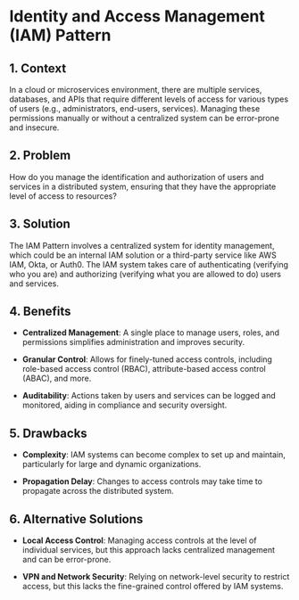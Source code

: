 # Identity and Access Management (IAM) Pattern


## 1. Context

In a cloud or microservices environment, there are multiple services, databases, and APIs that require different levels of access for various types of users (e.g., administrators, end-users, services). Managing these permissions manually or without a centralized system can be error-prone and insecure.


## 2. Problem

How do you manage the identification and authorization of users and services in a distributed system, ensuring that they have the appropriate level of access to resources?


## 3. Solution

The IAM Pattern involves a centralized system for identity management, which could be an internal IAM solution or a third-party service like AWS IAM, Okta, or Auth0. The IAM system takes care of authenticating (verifying who you are) and authorizing (verifying what you are allowed to do) users and services.


## 4. Benefits

- **Centralized Management**: A single place to manage users, roles, and permissions simplifies administration and improves security.

- **Granular Control**: Allows for finely-tuned access controls, including role-based access control (RBAC), attribute-based access control (ABAC), and more.

- **Auditability**: Actions taken by users and services can be logged and monitored, aiding in compliance and security oversight.


## 5. Drawbacks

- **Complexity**: IAM systems can become complex to set up and maintain, particularly for large and dynamic organizations.

- **Propagation Delay**: Changes to access controls may take time to propagate across the distributed system.


## 6. Alternative Solutions

- **Local Access Control**: Managing access controls at the level of individual services, but this approach lacks centralized management and can be error-prone.

- **VPN and Network Security**: Relying on network-level security to restrict access, but this lacks the fine-grained control offered by IAM systems.
